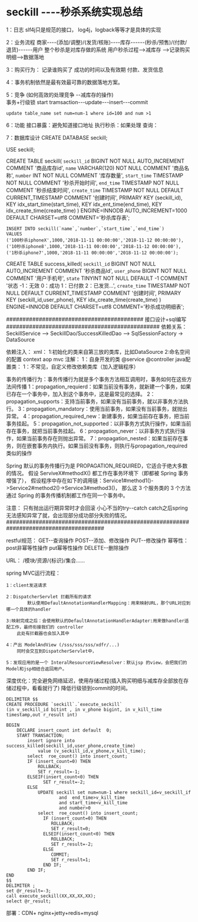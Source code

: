 # seckill ----秒杀系统实现总结

1：日志
    slf4j只是规范的接口，
    log4j，logback等等才是具体的实现

2：业务流程
    商家----(添加/调整)/(发货/核账)----库存------(秒杀/预售)/(付款/退货)------用户
    整个秒杀是对库存做的系统
    用户秒杀过程-->减库存 -->记录购买明细-->数据落地
    
3：购买行为：
    记录谁购买了
    成功的时间以及有效期
    付款、发货信息

4：事务机制依然是最有效最可靠的数据落地方案。

5：竞争 (如何高效的处理竞争 --减库存的操作)   
    事务+行级锁
    start tramsaction---update---insert---commit
    
    update table_name set num=num-1 where id=100 and num >1  
    
6：功能
    接口暴露：避免知道接口地址
    执行秒杀：如果处理
    查询：
    
7：数据库设计
CREATE DATABASE	 seckill;
   
USE seckill;
  
CREATE TABLE  seckill(
   `seckill_id` BIGINT NOT NULL AUTO_INCREMENT COMMENT '商品库存id',
   `name` VARCHAR(120) NOT NULL COMMENT '商品名称',
   `number` INT NOT NULL COMMENT '库存数量',
   `start_time` TIMESTAMP NOT NULL COMMENT '秒杀开始时间',
   `end_time` TIMESTAMP NOT NULL COMMENT '秒杀结束时间',
   `create_time` TIMESTAMP NOT NULL DEFAULT  CURRENT_TIMESTAMP COMMENT '创建时间',
   PRIMARY KEY (seckill_id),
   KEY idx_start_time(start_time),
   KEY idx_ent_time(end_time),
   KEY idx_create_time(create_time)
   ) ENGINE=INNODB AUTO_INCREMENT=1000 DEFAULT CHARSET=utf8 COMMENT='秒杀库存表';
    
    INSERT INTO seckill(`name`,`number`,`start_time`,`end_time`)
    VALUES
    ('100秒杀iphoneX',1000,'2018-11-11 00:00:00','2018-11-12 00:00:00'),
    ('10秒杀iphone8',1000,'2018-11-11 00:00:00','2018-11-12 00:00:00'),
    ('1秒杀iphone7',1000,'2018-11-11 00:00:00','2018-11-12 00:00:00');

CREATE TABLE  success_killed(
    `seckill_id` BIGINT NOT NULL AUTO_INCREMENT COMMENT '秒杀商品Id',
    `user_phone` BIGINT NOT NULL COMMENT '用户手机号',
    `state` TINYINT NOT NULL  DEFAULT -1 COMMENT '状态 -1：无效  0：成功  1：已付款  2：已发货...',
    `create_time` TIMESTAMP NOT NULL DEFAULT  CURRENT_TIMESTAMP COMMENT '创建时间',
    PRIMARY KEY (seckill_id,user_phone),
    KEY idx_create_time(create_time)
    ) ENGINE=INNODB  DEFAULT CHARSET=utf8 COMMENT='秒杀成功明细表';

########################################## 接口设计+sql编写 ###############################################
依赖关系：
    SeckillService --> SeckillDao/SuccessKilledDao --> SqlSessionFactory -> DataSource

依赖注入：
    xml：
        1:初始化的类来自第三放的类库，比如DataSource
        2:命名空间的配置 context aop mvc
    注解：
        1：自身开发的类 @service @controller
    java配置类：
        1：不常见，自定义修改依赖类库（加入逻辑程序）
        
事务的传播行为：事务传播行为就是多个事务方法相互调用时，事务如何在这些方法间传播
    1：propagation_requierd：如果当前没有事务，就新建一个事务，如果已存在一个事务中，加入到这个事务中，这是最常见的选择。
    2：propagation_supports：支持当前事务，如果没有当前事务，就以非事务方法执行。
    3：propagation_mandatory：使用当前事务，如果没有当前事务，就抛出异常。
    4：propagation_required_new：新建事务，如果当前存在事务，把当前事务挂起。
    5：propagation_not_supported：以非事务方式执行操作，如果当前存在事务，就把当前事务挂起。
    6：propagation_never：以非事务方式执行操作，如果当前事务存在则抛出异常。
    7：propagation_nested：如果当前存在事务，则在嵌套事务内执行。如果当前没有事务，则执行与propagation_required类似的操作
    
Spring 默认的事务传播行为是 PROPAGATION_REQUIRED，它适合于绝大多数的情况。
    假设 ServiveX#methodX() 都工作在事务环境下（即都被 Spring 事务增强了），
    假设程序中存在如下的调用链：Service1#method1()->Service2#method2()->Service3#method3()，
    那么这 3 个服务类的 3 个方法通过 Spring 的事务传播机制都工作在同一个事务中。
    
注意：
    只有抛出运行期异常时才会回滚
    小心不当的try--catch catch之后spring无法感知异常了就，会出现部分成功部分失败的情况。
    ######################################################################################

restful规范：
    GET--查询操作
    POST--添加、修改操作
    PUT--修改操作            幂等性：post非幂等性操作  put幂等性操作
    DELETE--删除操作
    
URL： /模块/资源/{标识}/集合......
    
spring MVC运行流程：
    
    1：client发送请求
    
    2：DispatcherServlet 拦截所有的请求
            默认使用DefaultAnnotationHandlerMapping：用来映射URL，那个URL对应到哪一个具体的handler
            
    3:映射完成之后：会使用默认的DefaultAnnotationHandlerAdapter:用来做handler适配工作，最终衔接我们的 controller
        此处有拦截器也会加入其中
        
    4：产出 ModelAndView (/sss/sss/sss/xdfr/...)
        同时会交互到DispatcherServlet中，
        
    5：发现应用的是一个 InteralResourceViewResolver：默认jsp 的view，会把我们的Model和jsp相结合返回用户。

深度优化：完全避免网络延迟，使用存储过程(插入购买明细与减库存全部放在存储过程中，看看就行了)
    降低行级锁到commit的时间。
    
    DELIMITER $$
    CREATE PROCEDURE `seckill`.`execute_seckill`
    (in v_seckill_id bitint , in v_phone bigint, in v_kill_time timestamp,out r_result int)
    
    BEGIN
        DECLARE insert_count int default  0;
        START TRANSACTION;
            insert ignore into success_killed(seckill_id,user_phone,create_time)
                value (v_seckill_id,v_phone,v_kill_time);
            select  roe_count() into insert_count;
            IF (insert_count=0) THEN
                ROLLBACK;
                SET r_result=-1;
            ELSEIF(insert_count<0) THEN
                  SET r_result=-2;
            ELSE
                UPDATE seckill set num=num-1 where seckill_id=v_seckill_if 
                        and  end_time>v_kill_time
                        and start_time<v_kill_time
                        and number>0
                select  roe_count() into insert_count; 
                  IF (insert_count=0) THEN
                     ROLLBACK;
                     SET r_result=0;
                  ELSEIF(insert_count<0) THEN
                     ROLLBACK;
                     SET r_result=-2;   
                  ELSE
                     COMMIT;
                     SET r_result=1;
                  END IF;
            END IF;
    END
    $$
    DELIMITER ;
    set @r_result=-3;
    call execute_seckill(XX,XX,XX,XX);
    select @r_result;

部署：CDN+ nginx+jetty+redis+mysql